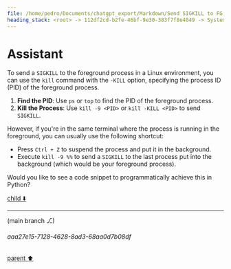 ```yaml
---
file: /home/pedro/Documents/chatgpt_export/Markdown/Send SIGKILL to FG Process.md
heading_stack: <root> -> 112df2cd-b2fe-46bf-9e30-383f7f8e4049 -> System -> 386e7010-f16e-4339-907d-8d9a3a5d53db -> System -> aaa212f3-f065-4575-8cf1-d234fce6838f -> User -> 9000801b-058b-4ea0-99a5-20af456aef74 -> Assistant
---
```

# Assistant

To send a `SIGKILL` to the foreground process in a Linux environment, you can use the `kill` command with the `-KILL` option, specifying the process ID (PID) of the foreground process.

1. **Find the PID**: Use `ps` or `top` to find the PID of the foreground process.
2. **Kill the Process**: Use `kill -9 <PID>` or `kill -KILL <PID>` to send `SIGKILL`.

However, if you're in the same terminal where the process is running in the foreground, you can usually use the following shortcut:

- Press `Ctrl + Z` to suspend the process and put it in the background.
- Execute `kill -9 %%` to send a `SIGKILL` to the last process put into the background (which would be your foreground process).

Would you like to see a code snippet to programmatically achieve this in Python?

[child ⬇️](#aaa27e15-7128-4628-8ad3-68aa0d7b08df)

---

(main branch ⎇)
###### aaa27e15-7128-4628-8ad3-68aa0d7b08df
[parent ⬆️](#9000801b-058b-4ea0-99a5-20af456aef74)
